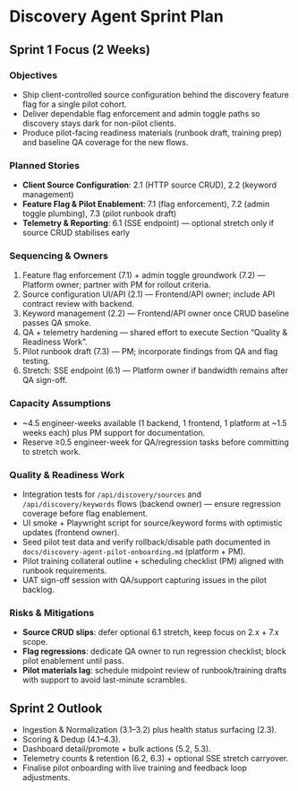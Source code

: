 # Discovery Agent Sprint Plan

## Sprint 1 Focus (2 Weeks)

### Objectives
- Ship client-controlled source configuration behind the discovery feature flag for a single pilot cohort.
- Deliver dependable flag enforcement and admin toggle paths so discovery stays dark for non-pilot clients.
- Produce pilot-facing readiness materials (runbook draft, training prep) and baseline QA coverage for the new flows.

### Planned Stories
- **Client Source Configuration**: 2.1 (HTTP source CRUD), 2.2 (keyword management)
- **Feature Flag & Pilot Enablement**: 7.1 (flag enforcement), 7.2 (admin toggle plumbing), 7.3 (pilot runbook draft)
- **Telemetry & Reporting**: 6.1 (SSE endpoint) — optional stretch only if source CRUD stabilises early

### Sequencing & Owners
1. Feature flag enforcement (7.1) + admin toggle groundwork (7.2) — Platform owner; partner with PM for rollout criteria.
2. Source configuration UI/API (2.1) — Frontend/API owner; include API contract review with backend.
3. Keyword management (2.2) — Frontend/API owner once CRUD baseline passes QA smoke.
4. QA + telemetry hardening — shared effort to execute Section “Quality & Readiness Work”.
5. Pilot runbook draft (7.3) — PM; incorporate findings from QA and flag testing.
6. Stretch: SSE endpoint (6.1) — Platform owner if bandwidth remains after QA sign-off.

### Capacity Assumptions
- ~4.5 engineer-weeks available (1 backend, 1 frontend, 1 platform at ~1.5 weeks each) plus PM support for documentation.
- Reserve ≥0.5 engineer-week for QA/regression tasks before committing to stretch work.

### Quality & Readiness Work
- Integration tests for `/api/discovery/sources` and `/api/discovery/keywords` flows (backend owner) — ensure regression coverage before flag enablement.
- UI smoke + Playwright script for source/keyword forms with optimistic updates (frontend owner).
- Seed pilot test data and verify rollback/disable path documented in `docs/discovery-agent-pilot-onboarding.md` (platform + PM).
- Pilot training collateral outline + scheduling checklist (PM) aligned with runbook requirements.
- UAT sign-off session with QA/support capturing issues in the pilot backlog.

### Risks & Mitigations
- **Source CRUD slips**: defer optional 6.1 stretch, keep focus on 2.x + 7.x scope.
- **Flag regressions**: dedicate QA owner to run regression checklist; block pilot enablement until pass.
- **Pilot materials lag**: schedule midpoint review of runbook/training drafts with support to avoid last-minute scrambles.

## Sprint 2 Outlook
- Ingestion & Normalization (3.1–3.2) plus health status surfacing (2.3).
- Scoring & Dedup (4.1–4.3).
- Dashboard detail/promote + bulk actions (5.2, 5.3).
- Telemetry counts & retention (6.2, 6.3) + optional SSE stretch carryover.
- Finalise pilot onboarding with live training and feedback loop adjustments.
